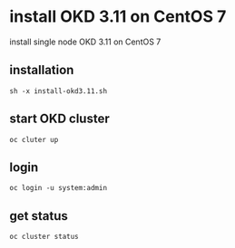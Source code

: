 # install OKD 3.11 on CentOS 7

install single node OKD 3.11 on CentOS 7

## installation

```
sh -x install-okd3.11.sh
```

## start OKD cluster

```
oc cluter up
```

## login

```
oc login -u system:admin
```

## get status

```
oc cluster status
```

